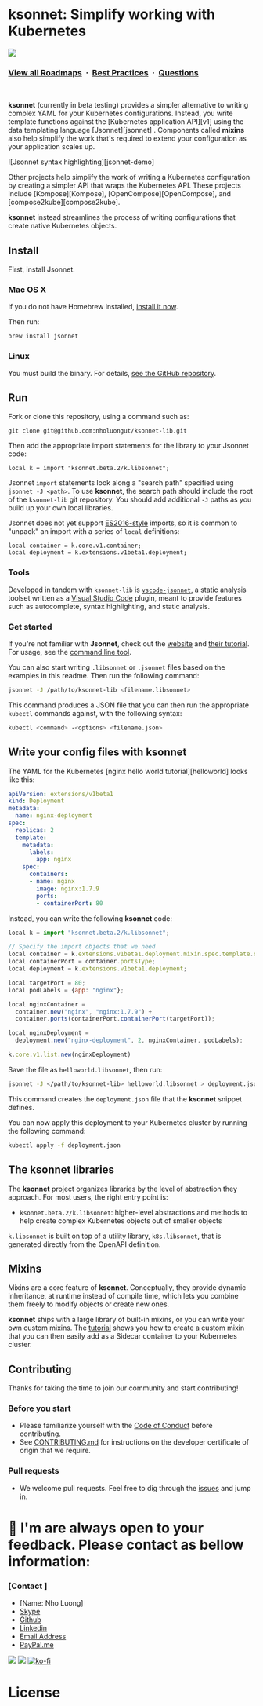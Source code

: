 # ksonnet: Simplify working with Kubernetes

![](https://i.imgur.com/waxVImv.png)
### [View all Roadmaps](https://github.com/nholuongut/all-roadmaps) &nbsp;&middot;&nbsp; [Best Practices](https://github.com/nholuongut/all-roadmaps/blob/main/public/best-practices/) &nbsp;&middot;&nbsp; [Questions](https://www.linkedin.com/in/nholuong/)
<br/>

**ksonnet** (currently in beta testing) provides a simpler alternative
to writing complex YAML for your Kubernetes configurations. Instead,
you write template functions against the [Kubernetes application
API][v1] using the data templating language [Jsonnet][jsonnet] .
Components called **mixins** also help simplify the work that's
required to extend your configuration as your application scales up.

![Jsonnet syntax highlighting][jsonnet-demo]

Other projects help simplify the work of writing a Kubernetes
configuration by creating a simpler API that wraps the Kubernetes
API. These projects include [Kompose][Kompose],
[OpenCompose][OpenCompose], and [compose2kube][compose2kube].

**ksonnet** instead streamlines the process of writing
configurations that create native Kubernetes objects.

## Install

First, install Jsonnet.

### Mac OS X

If you do not have Homebrew installed, [install it now](https://brew.sh/).

Then run:

`brew install jsonnet`

### Linux

You must build the binary. For details, [see the GitHub
repository](https://github.com/google/jsonnet).

## Run

Fork or clone this repository, using a command such as:

```shell
git clone git@github.com:nholuongut/ksonnet-lib.git
```

Then add the appropriate import
statements for the library to your Jsonnet code:

```jsonnet
local k = import "ksonnet.beta.2/k.libsonnet";
```

Jsonnet `import` statements look along a "search path" specified using
`jsonnet -J <path>`.  To use **ksonnet**, the search path should
include the root of the `ksonnet-lib` git repository.  You should add
additional `-J` paths as you build up your own local libraries.

Jsonnet does not yet support [ES2016-style](https://github.com/google/jsonnet/issues/307) imports, 
so it is common to "unpack" an import with a series of `local` definitions:

```jsonnet
local container = k.core.v1.container;
local deployment = k.extensions.v1beta1.deployment;
```

### Tools

Developed in tandem with `ksonnet-lib` is
[`vscode-jsonnet`](https://github.com/heptio/vscode-jsonnet), a static
analysis toolset written as a [Visual Studio
Code](https://code.visualstudio.com/) plugin, meant to provide
features such as autocomplete, syntax highlighting, and static
analysis.

### Get started

If you're not familiar with **Jsonnet**, check out the
[website](http://jsonnet.org/index.html) and [their
tutorial](http://jsonnet.org/docs/tutorial.html). For usage, see the [command
line tool](http://jsonnet.org/implementation/commandline.html).

You can also start writing `.libsonnet` or `.jsonnet` files based on
the examples in this readme. Then run the
following command:

```bash
jsonnet -J /path/to/ksonnet-lib <filename.libsonnet>
```

This command produces a JSON file that you can then run the
appropriate `kubectl`
commands against, with the following syntax:

```bash
kubectl <command> -<options> <filename.json>
```

## Write your config files with ksonnet

The YAML for the Kubernetes
[nginx hello world tutorial][helloworld] looks
like this:

```yaml
apiVersion: extensions/v1beta1
kind: Deployment
metadata:
  name: nginx-deployment
spec:
  replicas: 2
  template:
    metadata:
      labels:
        app: nginx
    spec:
      containers:
      - name: nginx
        image: nginx:1.7.9
        ports:
        - containerPort: 80
```

Instead, you can write the following **ksonnet** code:

```javascript
local k = import "ksonnet.beta.2/k.libsonnet";

// Specify the import objects that we need
local container = k.extensions.v1beta1.deployment.mixin.spec.template.spec.containersType;
local containerPort = container.portsType;
local deployment = k.extensions.v1beta1.deployment;

local targetPort = 80;
local podLabels = {app: "nginx"};

local nginxContainer =
  container.new("nginx", "nginx:1.7.9") +
  container.ports(containerPort.containerPort(targetPort));

local nginxDeployment =
  deployment.new("nginx-deployment", 2, nginxContainer, podLabels);

k.core.v1.list.new(nginxDeployment)
```

Save the file as `helloworld.libsonnet`, then run:

```bash
jsonnet -J </path/to/ksonnet-lib> helloworld.libsonnet > deployment.json
```

This command creates the `deployment.json` file that the
**ksonnet** snippet defines.

You can now apply this deployment to your Kubernetes cluster
by running the following command:

```bash
kubectl apply -f deployment.json
```

## The **ksonnet** libraries

The **ksonnet** project organizes libraries by the level of
abstraction they approach. For most users, the right entry point is:

* `ksonnet.beta.2/k.libsonnet`: higher-level abstractions and methods
  to help create complex Kubernetes objects out of smaller objects

`k.libsonnet` is built on top of a utility library, `k8s.libsonnet`, 
that is generated directly from the OpenAPI definition.

## Mixins

Mixins are a core feature of **ksonnet**. Conceptually, they provide dynamic inheritance, at 
runtime instead of compile time, which lets you combine them freely to modify objects or 
create new ones.

**ksonnet** ships with a large library of built-in mixins, or you can write your own custom mixins. 
The [tutorial](/docs/TUTORIAL.md) shows you how to create a custom mixin that you can then 
easily add as a Sidecar container to your Kubernetes cluster.

## Contributing

Thanks for taking the time to join our community and start
contributing!

### Before you start

* Please familiarize yourself with the [Code of
Conduct](https://github.com/nholuongut/ksonnet-lib/blob/master/CODE-OF-CONDUCT.md) before contributing.
* See [CONTRIBUTING.md](https://github.com/nholuongut/ksonnet-lib/blob/master/CONTRIBUTING.md) for instructions on the
developer certificate of origin that we require.

### Pull requests

* We welcome pull requests. Feel free to dig through the
[issues](https://github.com/nholuongut/ksonnet-lib/issues) and jump in.

# 🚀 I'm are always open to your feedback.  Please contact as bellow information:
### [Contact ]
* [Name: Nho Luong]
* [Skype](luongutnho_skype)
* [Github](https://github.com/nholuongut/)
* [Linkedin](https://www.linkedin.com/in/nholuong/)
* [Email Address](luongutnho@hotmail.com)
* [PayPal.me](https://www.paypal.com/paypalme/nholuongut)

![](https://i.imgur.com/waxVImv.png)
![](Donate.png)
[![ko-fi](https://ko-fi.com/img/githubbutton_sm.svg)](https://ko-fi.com/nholuong)

# License
